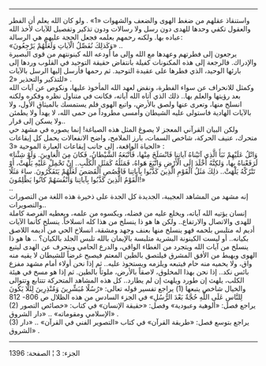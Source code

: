 ------------------------------------------------------------------------

واستنقاذ عقلهم من ضغط الهوى والضعف والشهوات «1» . ولو كان الله يعلم أن
الفطر والعقول تكفي وحدها للهدى دون رسل ولا رسالات ودون تذكير وتفصيل
للآيات لأخذ الله عباده بها. ولكنه رحمهم بعلمه فجعل الحجة عليهم هي
الرسالة:  
«وَكَذلِكَ نُفَصِّلُ الْآياتِ وَلَعَلَّهُمْ يَرْجِعُونَ» ..  
يرجعون إلى فطرتهم وعهدها مع الله وإلى ما أودعه الله كينونتهم من قوى
البصيرة والإدراك. فالرجعة إلى هذه المكنونات كفيلة بانتفاض حقيقة التوحيد
في القلوب وردها إلى بارئها الوحيد، الذي فطرها على عقيدة التوحيد. ثم
رحمها فأرسل إليها الرسل بالآيات للتذكير والتحذير «2» .  
وكمثل للانحراف عن سواء الفطرة، ونقض لعهد الله المأخوذ عليها، ونكوص عن
آيات الله بعد رؤيتها والعلم بها.. ذلك الذي آتاه الله آياته، فكانت في
متناول نظره وفكره ولكنه انسلخ منها، وتعرى عنها ولصق بالأرض، واتبع الهوى
فلم يستمسك بالميثاق الأول، ولا بالآيات الهادية فاستولى عليه الشيطان
وأمسى مطروداً من حمى الله، لا يهدأ ولا يطمئن ولا يسكن إلى قرار..  
ولكن البيان القرآني المعجز لا يصوغ المثل هذه الصياغة! إنما يصوره في مشهد
حي متحرك، عنيف الحركة، شاخص السمات، بارز الملامح، واضح الانفعالات يحمل
كل إيقاعات الحياة الواقعة، إلى جانب إيقاعات العبارة الموحية «3» :  
«وَاتْلُ عَلَيْهِمْ نَبَأَ الَّذِي آتَيْناهُ آياتِنا فَانْسَلَخَ مِنْها، فَأَتْبَعَهُ الشَّيْطانُ، فَكانَ مِنَ
الْغاوِينَ. وَلَوْ شِئْنا لَرَفَعْناهُ بِها، وَلكِنَّهُ أَخْلَدَ إِلَى الْأَرْضِ وَاتَّبَعَ هَواهُ، فَمَثَلُهُ
كَمَثَلِ الْكَلْبِ.. إِنْ تَحْمِلْ عَلَيْهِ يَلْهَثْ، أَوْ تَتْرُكْهُ يَلْهَثْ.. ذلِكَ مَثَلُ الْقَوْمِ الَّذِينَ
كَذَّبُوا بِآياتِنا فَاقْصُصِ الْقَصَصَ لَعَلَّهُمْ يَتَفَكَّرُونَ. ساءَ مَثَلًا الْقَوْمُ الَّذِينَ كَذَّبُوا
بِآياتِنا وَأَنْفُسَهُمْ كانُوا يَظْلِمُونَ!»  
..  
إنه مشهد من المشاهد العجيبة، الجديدة كل الجدة على ذخيرة هذه اللغة من
التصورات والتصويرات..  
إنسان يؤتيه الله آياته، ويخلع عليه من فضله، ويكسوه من علمه، ويعطيه
الفرصة كاملة للهدى والاتصال والارتفاع.. ولكن ها هو ذا ينسلخ من هذا كله
انسلاخاً. ينسلخ كأنما الآيات أديم له متلبس بلحمه فهو ينسلخ منها بعنف وجهد
ومشقة، انسلاخ الحي من أديمه اللاصق بكيانه.. أو ليست الكينونة البشرية
متلبسة بالإيمان بالله تلبس الجلد بالكيان؟ .. ها هو ذا ينسلخ من آيات الله
ويتجرد من الغطاء الواقي، والدرع الحامي وينحرف عن الهدى ليتبع الهوى ويهبط
من الأفق المشرق فيلتصق بالطين المعتم فيصبح غرضاً للشيطان لا يقيه منه واق،
ولا يحميه منه حام فيتبعه ويلزمه ويستحوذ عليه.. ثم إذا نحن أولاء أمام
مشهد مفزع بائس نكد.. إذا نحن بهذا المخلوق، لاصقاً بالأرض، ملوثاً بالطين.
ثم إذا هو مسخ في هيئة الكلب، يلهث إن طورد ويلهث إن لم يطارد.. كل هذه
المشاهد المتحركة تتتابع وتتوالى والخيال شاخص يتبعها (1) يراجع تفسير قوله
تعالى: «رُسُلًا مُبَشِّرِينَ وَمُنْذِرِينَ لِئَلَّا يَكُونَ لِلنَّاسِ عَلَى اللَّهِ حُجَّةٌ بَعْدَ الرُّسُلِ» في
الجزء السادس من هذه الظلال ص 806- 812  
(2) يراجع فصل: «ألوهية وعبودية» وفصل: «حقيقة الإنسان» في كتاب: «خصائص
التصور الإسلامي ومقوماته» .. «دار الشروق» .  
(3) يراجع بتوسع فصل: «طريقة القرآن» في كتاب «التصوير الفني في القرآن» ..
«دار الشروق» .

------------------------------------------------------------------------

الجزء: 3 ¦ الصفحة: 1396
